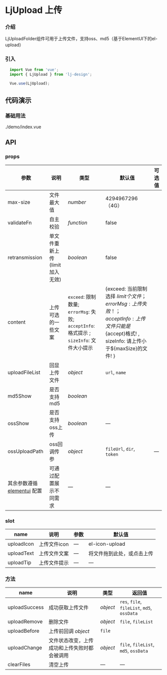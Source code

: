 # LjUpload 上传

### 介绍
LjUploadFolder组件可用于上传文件，支持oss、md5（基于ElementUI下的el-upload）
### 引入

```js
  import Vue from 'vue';
  import { LjUpload } from 'lj-design';
  
  Vue.use(LjUpload);
```

## 代码演示

### 基础用法

<demo-code>./demo/index.vue</demo-code>

## API

### props

| 参数 | 说明 | 类型 |  默认值 | 可选值
|------|------|-----|---------|---------|
| max-size | 文件最大值 | _number_ | 4294967296（4G） |
| validateFn | 自主校验  | _function_ | false  |
| retransmission | 单文件重新上传(limit加入无效) | _boolean_ | false |
| content | 上传可选的一些文案 |`exceed`: 限制数量; `errorMsg`: 失败; `acceptInfo`: 格式提示 ; `sizeInfo`: 文件大小提示  | {exceed: 当前限制选择 ${limit} 个文件；errorMsg: 上传失败！ ；acceptInfo: 上传文件只能是${accept}格式! , sizeInfo: 请上传小于${maxSize}的文件! } |
| uploadFileList | 回显上传文件 | _object_ | `url`, `name` |
| md5Show | 是否支持md5 | _boolean_ | |
| ossShow | 是否支持oss上传 | _boolean_ | — |
| ossUploadPath | oss回调传参 | _object_ | `fileUrl`, `dir`, `token` | — |
| 其余参数遵循 [elementui](https://element.eleme.cn/#/zh-CN/component/upload) 配置 | 可通过配置展示不同需求 | — | — |

### slot

| name | 说明 | 参数 | 默认值
|------|------|-----|-----|
| uploadIcon | 上传文件icon | — | el-icon-upload |
| uploadText | 上传文件文案 | — | 将文件拖到此处，或点击上传 |
| uploadTip | 上传文件提示 | — | — |
### 方法

| name | 说明 | 类型 | 返回值 |
|------|------|-----|-----|
| uploadSuccess | 成功获取上传文件 | _object_ | `res`, `file`, `fileList`, `md5`, `ossData` |
| uploadRemove |  删除文件 | _object_ | `file`, `fileList` |
| uploadBefore | 上传前回调  _object_ | `file` |
| uploadChange |  文件状态改变，上传成功和上传失败时都会被调用 | _object_ | `file`, `fileList`, `md5`, `ossData` |
| clearFiles | 清空上传 | — | — |